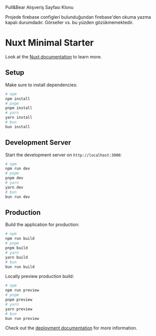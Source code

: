 Pull&Bear Alışveriş Sayfası Klonu


Projede firebase configleri bulunduğundan firebase'den okuma yazma kapalı durumdadır. Görseller vs. bu yüzden gözükmemektedir.

# Nuxt Minimal Starter
Look at the [Nuxt documentation](https://nuxt.com/docs/getting-started/introduction) to learn more.
## Setup
Make sure to install dependencies:
```bash
# npm
npm install
# pnpm
pnpm install
# yarn
yarn install
# bun
bun install
```
## Development Server
Start the development server on `http://localhost:3000`:
```bash
# npm
npm run dev
# pnpm
pnpm dev
# yarn
yarn dev
# bun
bun run dev
```
## Production
Build the application for production:
```bash
# npm
npm run build
# pnpm
pnpm build
# yarn
yarn build
# bun
bun run build
```
Locally preview production build:
```bash
# npm
npm run preview
# pnpm
pnpm preview
# yarn
yarn preview
# bun
bun run preview
```
Check out the [deployment documentation](https://nuxt.com/docs/getting-started/deployment) for more information.
